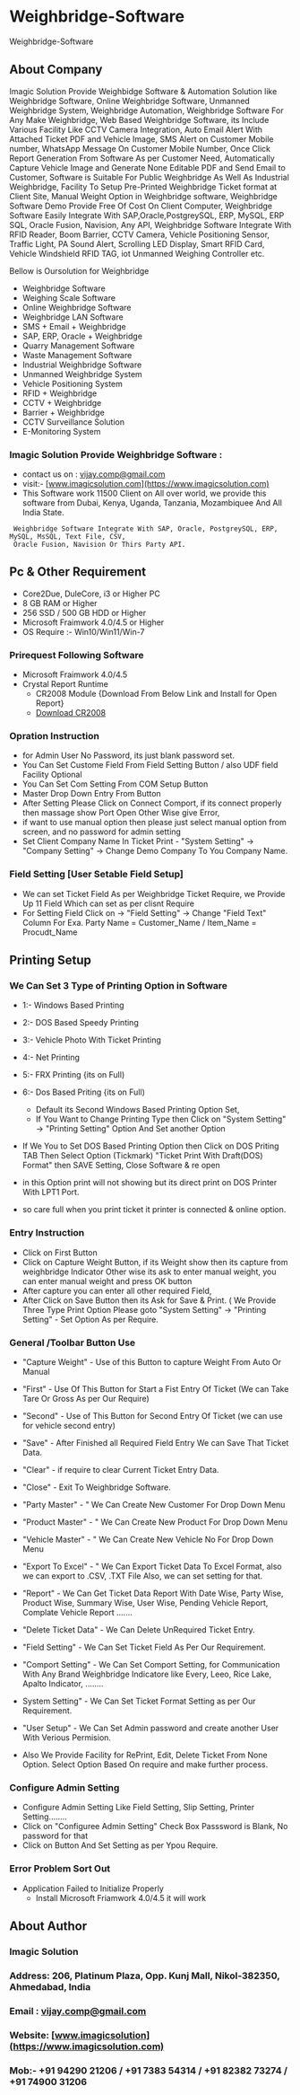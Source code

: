 # Weighbridge-Software
Weighbridge-Software


## About Company

Imagic Solution Provide Weighbidge Software & Automation Solution like 
Weighbridge Software, Online Weighbridge Software, Unmanned Weighbridge System, Weighbridge Automation, 
Weighbridge Software For Any Make Weighbridge,  Web Based Weighbridge Software, its Include Various Facility Like CCTV Camera 
Integration, Auto Email Alert With Attached Ticket PDF and Vehicle Image, SMS Alert on Customer Mobile number, WhatsApp Message On 
Customer Mobile Number, Once Click Report Generation From Software As per Customer Need, Automatically Capture Vehicle Image and 
Generate None Editable PDF and Send Email to Customer, Software is Suitable For Public Weighbridge As Well As Industrial Weighbridge, 
Facility To Setup Pre-Printed Weighbridge Ticket format at Client Site, Manual Weight Option in Weighbridge software, 
Weighbridge Software Demo Provide Free Of Cost On Client Computer, 
Weighbridge Software Easily Integrate With SAP,Oracle,PostgreySQL, ERP, MySQL, ERP SQL, Oracle Fusion, Navision, Any API, 
Weighbridge Software Integrate With RFID Reader, Boom Barrier, CCTV Camera, Vehicle Positioning Sensor, Traffic Light, PA Sound Alert, 
Scrolling LED Display, Smart RFID Card, Vehicle Windshield RFID TAG, iot Unmanned Weighing Controller etc.
 

Bellow is Oursolution for Weighbridge
- Weighbridge Software
- Weighing Scale Software
- Online Weighbridge Software
- Weighbridge LAN Software
- SMS + Email + Weighbridge
- SAP, ERP, Oracle + Weighbridge
- Quarry Management Software
- Waste Management Software
- Industrial Weighbridge Software
- Unmanned Weighbridge System
- Vehicle Positioning System
- RFID + Weighbridge
- CCTV + Weighbridge
- Barrier + Weighbridge
- CCTV Surveillance Solution
- E-Monitoring System



### Imagic Solution Provide Weighbridge Software :
* contact us on : vijay.comp@gmail.com   
* visit:- [www.imagicsolution.com](https://www.imagicsolution.com)
* This Software work 11500 Client on All over world, we provide this software from Dubai, Kenya, Uganda, Tanzania, Mozambiquee And All India State.

```
 Weighbridge Software Integrate With SAP, Oracle, PostgreySQL, ERP, MySQL, MsSQL, Text File, CSV, 
 Oracle Fusion, Navision Or Thirs Party API.
```

## Pc & Other Requirement
* Core2Due, DuleCore, i3 or Higher PC
* 8 GB RAM or Higher
* 256 SSD / 500 GB HDD or Higher
* Microsoft Fraimwork 4.0/4.5 or Higher
* OS Require :- Win10/Win11/Win-7


### Prirequest Following Software
* Microsoft Fraimwork 4.0/4.5
* Crystal Report Runtime 
	* CR2008 Module {Download From Below Link and Install for Open Report}
	* [Download CR2008](https://drive.google.com/file/d/1OY4eAQenTgh5N4i-3GkdZOZfFq4tvUmF/view?usp=sharing)

    

### Opration Instruction
* for Admin User No Password, its just blank password set.
* You Can Set Custome Field From Field Setting Button  / also UDF field Facility Optional
* You Can Set Com Setting From COM Setup Button
* Master Drop Down Entry From Button 
* After Setting Please Click on Connect Comport, if its connect properly then massage show Port Open Other Wise give Error,
* if want to use manual option then please just select manual option from screen, and no password for admin setting
* Set Client Company Name In Ticket Print - "System Setting" -> "Company Setting" -> Change Demo Company To You Company Name.


### Field Setting [User Setable Field Setup]
* We can set Ticket Field As per Weighbridge Ticket Require, we Provide Up 11 Field Which can set as per clisnt Require
* For Setting Field Click on -> "Field Setting"   -> Change "Field Text" Column For Exa. Party Name = Customer_Name / Item_Name = Procudt_Name



## Printing Setup
### We Can Set 3 Type of Printing Option in Software 
* 1:- Windows Based Printing
* 2:- DOS Based Speedy Printing
* 3:- Vehicle Photo With Ticket Printing
* 4:- Net Printing
* 5:- FRX Printing {its on Full)
* 6:- Dos Based Priting {its on Full)
	* Default its Second Windows Based Printing Option Set,
	* If You Want to Change Printing Type then Click on "System Setting" -> "Printing Setting" Option And Set another Option


* If We You to Set DOS Based Printing Option then Click on DOS Priting TAB Then Select Option (Tickmark) "Ticket Print With Draft(DOS) Format" then SAVE Setting, Close Software & re open
* in this Option print will not showing but its direct print on DOS Printer With LPT1 Port.
* so care full when you print ticket it printer is connected & online option.



### Entry Instruction
* Click on First Button
* Click on Capture Weight Button, if its Weight show then its capture from weighbridge Indicator Other wise its ask to enter manual weight, you can enter manual weight and press OK button
* After capture you can enter all other required Field,
* After Click on Save Button then its Ask for Save & Print. ( We Provide Three Type Print Option Please goto "System Setting" -> "Printing Setting" - Set Option As per Require.



### General /Toolbar Button Use
* "Capture Weight" - Use of this Button to capture Weight From Auto Or Manual
* "First" - Use Of This Button for Start a Fist Entry Of Ticket (We can Take Tare Or Gross As per Our Require)
* "Second" - Use of This Button for Second Entry Of Ticket (we can use for vehicle second entry)
* "Save" - After Finished all Required Field Entry We can Save That Ticket Data.
* "Clear" - if require to clear Current Ticket Entry Data.
* "Close" - Exit To Weighbridge Software.

* "Party Master" - " We Can Create New Customer For Drop Down Menu
* "Product Master" - " We Can Create New Product For Drop Down Menu
* "Vehicle Master" - " We Can Create New Vehicle No For Drop Down Menu

* "Export To Excel" - " We Can Export Ticket Data To Excel Format, also we can export to .CSV, .TXT File Also, we can set setting for that.
* "Report" - We Can Get Ticket Data Report With Date Wise, Party Wise, Product Wise, Summary Wise, User Wise, Pending Vehicle Report, Complate Vehicle Report .......
* "Delete Ticket Data" - We Can Delete UnRequired Ticket Entry.

* "Field Setting" - We Can Set Ticket Field As Per Our Requirement.
* "Comport Setting" - We Can Set Comport Setting, for Communication With Any Brand Weighbridge Indicatore like Every, Leeo, Rice Lake, Apalto Indicator, ........ 
* System Setting" - We Can Set Ticket Format Setting as per Our Requirement.
* "User Setup" - We Can Set Admin password and create another User With Verious Permision.
* Also We Provide Facility for RePrint, Edit, Delete Ticket From None Option. Select Option Based On require and make further process.

### Configure Admin Setting
* Configure Admin Setting Like Field Setting, Slip Setting, Printer Setting........
* Click on "Configuree Admin Setting" Check Box Passsword is Blank, No password for that
* Click on Button And Set Setting as per Ypou Require.


### Error Problem Sort Out
* Application Failed to Initialize Properly
	* Install Microsoft Friamwork 4.0/4.5 it will work
        


## About Author
### Imagic Solution
### Address: 206, Platinum Plaza, Opp. Kunj Mall, Nikol-382350, Ahmedabad, India 
### Email  : vijay.comp@gmail.com 
### Website: [www.imagicsolution](https://www.imagicsolution.com)
### Mob:- +91 94290 21206 / +91 7383 54314 / +91 82382 73274 / +91 74900 31206


